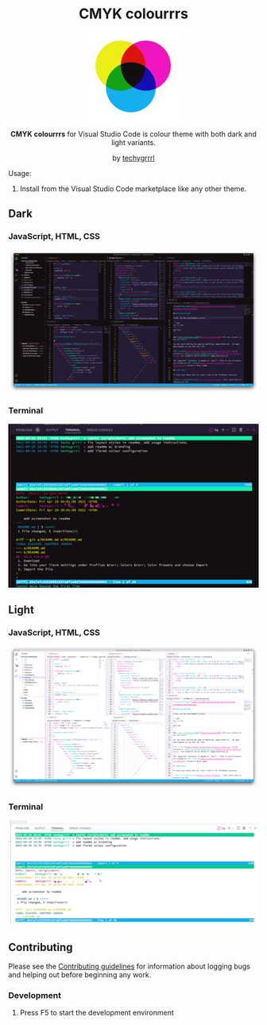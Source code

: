 <h1 align="center">CMYK colourrrs</h1>

<p align="center">
  <img src="cmyk-logo.png" width="180" style="display: inline-block; width: 180px" />
</p>

<p align="center">
  <strong>CMYK colourrrs</strong> for Visual Studio Code is colour theme with both dark and light variants.
</p>
<p align="center">
  by <a href="https://techygrrrl.stream">techygrrrl</a>
</p>


Usage:

1. Install from the Visual Studio Code marketplace like any other theme.



## Dark

### JavaScript, HTML, CSS

![web project](screenshots/web-project-dark.png)

### Terminal

![Terminal screenshot](screenshots/terminal-dark.png)


## Light

### JavaScript, HTML, CSS

![web project](screenshots/web-project-light.png)

### Terminal

![Terminal screenshot](screenshots/terminal-light.png)




## Contributing

Please see the [Contributing guidelines](CONTRIBUTING.md) for information about logging bugs and helping out before beginning any work.


### Development

1. Press F5 to start the development environment

